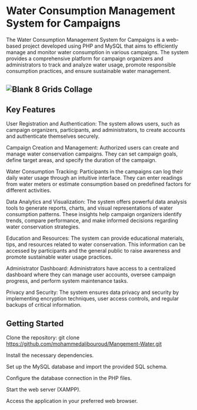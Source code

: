 # Water Consumption Management System for Campaigns

The Water Consumption Management System for Campaigns is a web-based project developed using PHP and MySQL that aims to efficiently manage and monitor water consumption in various campaigns. The system provides a comprehensive platform for campaign organizers and administrators to track and analyze water usage, promote responsible consumption practices, and ensure sustainable water management.

## ![Blank 8 Grids Collage](https://user-images.githubusercontent.com/40856865/235278779-f9e0d442-dca4-42e3-99f9-ec6a144627fc.jpg)

## Key Features
User Registration and Authentication: The system allows users, such as campaign organizers, participants, and administrators, to create accounts and authenticate themselves securely.

Campaign Creation and Management: Authorized users can create and manage water conservation campaigns. They can set campaign goals, define target areas, and specify the duration of the campaign.

Water Consumption Tracking: Participants in the campaigns can log their daily water usage through an intuitive interface. They can enter readings from water meters or estimate consumption based on predefined factors for different activities.

Data Analytics and Visualization: The system offers powerful data analysis tools to generate reports, charts, and visual representations of water consumption patterns. These insights help campaign organizers identify trends, compare performance, and make informed decisions regarding water conservation strategies.

Education and Resources: The system can provide educational materials, tips, and resources related to water conservation. This information can be accessed by participants and the general public to raise awareness and promote sustainable water usage practices.

Administrator Dashboard: Administrators have access to a centralized dashboard where they can manage user accounts, oversee campaign progress, and perform system maintenance tasks.

Privacy and Security: The system ensures data privacy and security by implementing encryption techniques, user access controls, and regular backups of critical information.
## Getting Started
Clone the repository: git clone https://github.com/mohammedalibouroud/Mangement-Water.git
 
Install the necessary dependencies.

Set up the MySQL database and import the provided SQL schema.

Configure the database connection in the PHP files.

Start the web server (XAMPP).

Access the application in your preferred web browser.

